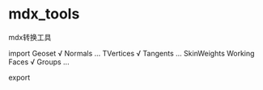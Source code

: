 # mdx_tools
mdx转换工具

import
    Geoset       √
    Normals      ...
    TVertices    √
    Tangents     ...
    SkinWeights  Working
    Faces        √
    Groups       ...

export